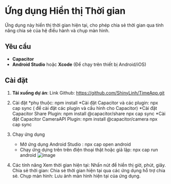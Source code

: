 # Ứng dụng Hiển thị Thời gian

Ứng dụng này hiển thị thời gian hiện tại, cho phép chia sẻ thời gian qua tính năng chia sẻ của hệ điều hành và chụp màn hình.

## Yêu cầu
- **Capacitor** 
- **Android Studio** hoặc **Xcode** (Để chạy trên thiết bị Android/iOS)

## Cài đặt

1. **Tải xuống dự án**:
Link Github: https://github.com/ShinyLinh/TimeApp.git

2. Cài đặt
  *phụ thuộc: npm install
  *Cài đặt Capacitor và các plugin: npx cap sync ( để cài đặt các plugin và cấu hình cho Capacitor)
  *Cài đặt Capacitor Share Plugin: npm install @capacitor/share
                                   npx cap sync
  *Cài đặt Capacitor CameraAPI Plugin: npm install @capacitor/camera
                                       npx cap sync

3. Chạy ứng dụng
   * Mở ứng dụng Android Studio : npx cap open android
   * Chạy ứng dựng trên trên điện thoại thật hoặc giả lập: npx cap run android
     ![image](https://github.com/user-attachments/assets/628355ee-ae3d-4f05-a96c-92c78ab13a22)
     
4. Các tính năng
Xem thời gian hiện tại: Nhấn nút để hiển thị giờ, phút, giây.
Chia sẻ thời gian: Chia sẻ thời gian hiện tại qua các ứng dụng hỗ trợ chia sẻ.
Chụp màn hình: Lưu ảnh màn hình hiện tại của ứng dụng.



